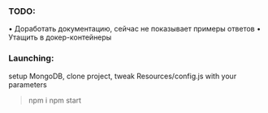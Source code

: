 ### TODO: 
• Доработать документацию, сейчас не показывает примеры ответов
• Утащить в докер-контейнеры

### Launching:
setup MongoDB, clone project, tweak Resources/config.js with your parameters
> npm i
> npm start
